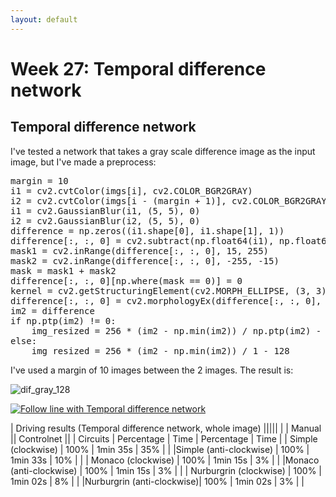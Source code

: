 ```yaml
---
layout: default
---
```

# Week 27: Temporal difference network

## Temporal difference network

I've tested a network that takes a gray scale difference image as the input image, but I've made a preprocess: 

<pre>
margin = 10
i1 = cv2.cvtColor(imgs[i], cv2.COLOR_BGR2GRAY)
i2 = cv2.cvtColor(imgs[i - (margin + 1)], cv2.COLOR_BGR2GRAY)
i1 = cv2.GaussianBlur(i1, (5, 5), 0)
i2 = cv2.GaussianBlur(i2, (5, 5), 0)
difference = np.zeros((i1.shape[0], i1.shape[1], 1))
difference[:, :, 0] = cv2.subtract(np.float64(i1), np.float64(i2))
mask1 = cv2.inRange(difference[:, :, 0], 15, 255)
mask2 = cv2.inRange(difference[:, :, 0], -255, -15)
mask = mask1 + mask2
difference[:, :, 0][np.where(mask == 0)] = 0
kernel = cv2.getStructuringElement(cv2.MORPH_ELLIPSE, (3, 3))
difference[:, :, 0] = cv2.morphologyEx(difference[:, :, 0], cv2.MORPH_CLOSE, kernel)
im2 = difference
if np.ptp(im2) != 0:
    img_resized = 256 * (im2 - np.min(im2)) / np.ptp(im2) - 128
else:
    img_resized = 256 * (im2 - np.min(im2)) / 1 - 128
</pre>


I've used a margin of 10 images between the 2 images. The result is: 

![dif_gray_128](https://roboticsurjc-students.github.io/2017-tfm-vanessa-fernandez/images/dif_gray_128.png)

[![Follow line with Temporal difference network](https://roboticsurjc-students.github.io/2017-tfm-vanessa-fernandez/images/image_simple_circuit.png)](https://www.youtube.com/watch?v=XkQwENb-K-Q)



|        Driving results (Temporal difference network, whole image)        |||||
|                           |          Manual         ||      Controlnet      || 
|      Circuits             |  Percentage   |   Time   | Percentage |   Time   |
|  Simple (clockwise)       |      100%     | 1min 35s |     35%    |          |
|Simple (anti-clockwise)    |      100%     | 1min 33s |     10%    |          |
|  Monaco (clockwise)       |      100%     | 1min 15s |      3%    |          | 
|Monaco (anti-clockwise)    |      100%     | 1min 15s |      3%    |          |
| Nurburgrin (clockwise)    |      100%     | 1min 02s |      8%    |          |
|Nurburgrin (anti-clockwise)|      100%     | 1min 02s |      3%    |          |


